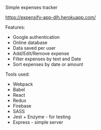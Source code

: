 Simple expenses tracker

https://expensify-app-dlh.herokuapp.com/


Features:
* Google authentication
* Online database
* Data saved per user
* Add/Edit/Remove expense
* Filter expenses by text and Date
* Sort expenses by date or amount

Tools used:
* Webpack
* Babel
* React
* Redux
* Firebase
* SASS
* Jest + Enzyme - for testing
* Express - simple server